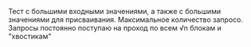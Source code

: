 Тест с большими входными значениями, а также с большими значениями для присваивания. 
Максимальное количество запросо.
Запросы постоянно поступаю на проход по всем √n блокам и "хвостикам"

